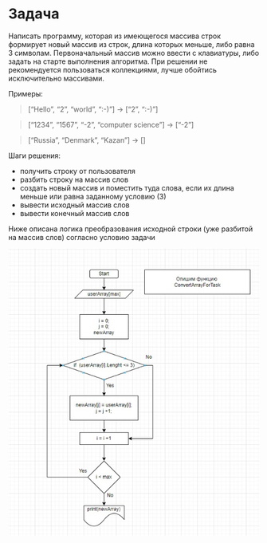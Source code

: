 # Задача 
  Написать программу, которая из имеющегося массива строк формирует новый массив из строк, длина которых меньше, либо равна 3 символам.
  Первоначальный массив можно ввести с клавиатуры, либо задать на старте выполнения алгоритма.
  При решении не рекомендуется пользоваться коллекциями, лучше обойтись исключительно массивами.

Примеры:
>[“Hello”, “2”, “world”, “:-)”] → [“2”, “:-)”]

>[“1234”, “1567”, “-2”, “computer science”] → [“-2”]

>[“Russia”, “Denmark”, “Kazan”] → []

Шаги решения:
- получить строку от пользователя
- разбить строку на массив слов
- создать новый массив и поместить туда слова, если их длина меньше или равна заданному условию (3)
- вывести исходный массив слов
- вывести конечный массив слов



Ниже описана логика преобразования исходной строки (уже разбитой на массив слов) согласно условию задачи

![ConvertArrayForTask](/ConvertArrayForTask.jpg)
